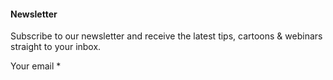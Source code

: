 #### Newsletter

Subscribe to our newsletter and receive the latest tips, cartoons & webinars straight to your inbox.

Your email \*